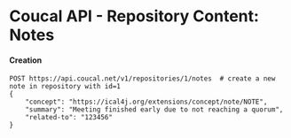 # Coucal API - Repository Content: Notes

#### Creation

    POST https://api.coucal.net/v1/repositories/1/notes  # create a new note in repository with id=1
    {
        "concept": "https://ical4j.org/extensions/concept/note/NOTE",
        "summary": "Meeting finished early due to not reaching a quorum",
        "related-to": "123456"
    }
